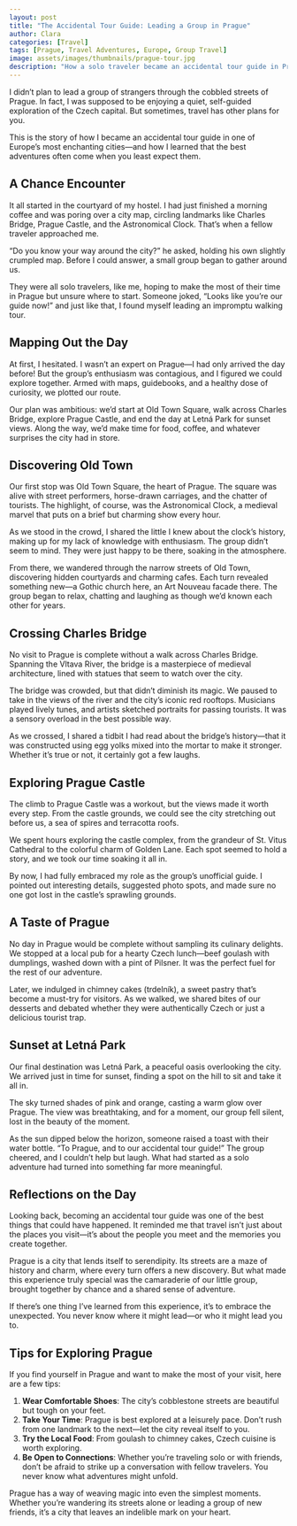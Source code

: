 ```yaml
---
layout: post
title: "The Accidental Tour Guide: Leading a Group in Prague"
author: Clara
categories: [Travel]
tags: [Prague, Travel Adventures, Europe, Group Travel]
image: assets/images/thumbnails/prague-tour.jpg
description: "How a solo traveler became an accidental tour guide in Prague, leading strangers through the city's historic streets and hidden gems."
---
```


I didn’t plan to lead a group of strangers through the cobbled streets of Prague. In fact, I was supposed to be enjoying a quiet, self-guided exploration of the Czech capital. But sometimes, travel has other plans for you.

This is the story of how I became an accidental tour guide in one of Europe’s most enchanting cities—and how I learned that the best adventures often come when you least expect them.

## A Chance Encounter

It all started in the courtyard of my hostel. I had just finished a morning coffee and was poring over a city map, circling landmarks like Charles Bridge, Prague Castle, and the Astronomical Clock. That’s when a fellow traveler approached me.

“Do you know your way around the city?” he asked, holding his own slightly crumpled map. Before I could answer, a small group began to gather around us. 

They were all solo travelers, like me, hoping to make the most of their time in Prague but unsure where to start. Someone joked, “Looks like you’re our guide now!” and just like that, I found myself leading an impromptu walking tour.

## Mapping Out the Day

At first, I hesitated. I wasn’t an expert on Prague—I had only arrived the day before! But the group’s enthusiasm was contagious, and I figured we could explore together. Armed with maps, guidebooks, and a healthy dose of curiosity, we plotted our route.

Our plan was ambitious: we’d start at Old Town Square, walk across Charles Bridge, explore Prague Castle, and end the day at Letná Park for sunset views. Along the way, we’d make time for food, coffee, and whatever surprises the city had in store.

## Discovering Old Town

Our first stop was Old Town Square, the heart of Prague. The square was alive with street performers, horse-drawn carriages, and the chatter of tourists. The highlight, of course, was the Astronomical Clock, a medieval marvel that puts on a brief but charming show every hour.

As we stood in the crowd, I shared the little I knew about the clock’s history, making up for my lack of knowledge with enthusiasm. The group didn’t seem to mind. They were just happy to be there, soaking in the atmosphere.

From there, we wandered through the narrow streets of Old Town, discovering hidden courtyards and charming cafes. Each turn revealed something new—a Gothic church here, an Art Nouveau facade there. The group began to relax, chatting and laughing as though we’d known each other for years.

## Crossing Charles Bridge

No visit to Prague is complete without a walk across Charles Bridge. Spanning the Vltava River, the bridge is a masterpiece of medieval architecture, lined with statues that seem to watch over the city.

The bridge was crowded, but that didn’t diminish its magic. We paused to take in the views of the river and the city’s iconic red rooftops. Musicians played lively tunes, and artists sketched portraits for passing tourists. It was a sensory overload in the best possible way.

As we crossed, I shared a tidbit I had read about the bridge’s history—that it was constructed using egg yolks mixed into the mortar to make it stronger. Whether it’s true or not, it certainly got a few laughs.

## Exploring Prague Castle

The climb to Prague Castle was a workout, but the views made it worth every step. From the castle grounds, we could see the city stretching out before us, a sea of spires and terracotta roofs.

We spent hours exploring the castle complex, from the grandeur of St. Vitus Cathedral to the colorful charm of Golden Lane. Each spot seemed to hold a story, and we took our time soaking it all in.

By now, I had fully embraced my role as the group’s unofficial guide. I pointed out interesting details, suggested photo spots, and made sure no one got lost in the castle’s sprawling grounds.

## A Taste of Prague

No day in Prague would be complete without sampling its culinary delights. We stopped at a local pub for a hearty Czech lunch—beef goulash with dumplings, washed down with a pint of Pilsner. It was the perfect fuel for the rest of our adventure.

Later, we indulged in chimney cakes (trdelník), a sweet pastry that’s become a must-try for visitors. As we walked, we shared bites of our desserts and debated whether they were authentically Czech or just a delicious tourist trap.

## Sunset at Letná Park

Our final destination was Letná Park, a peaceful oasis overlooking the city. We arrived just in time for sunset, finding a spot on the hill to sit and take it all in.

The sky turned shades of pink and orange, casting a warm glow over Prague. The view was breathtaking, and for a moment, our group fell silent, lost in the beauty of the moment.

As the sun dipped below the horizon, someone raised a toast with their water bottle. “To Prague, and to our accidental tour guide!” The group cheered, and I couldn’t help but laugh. What had started as a solo adventure had turned into something far more meaningful.

## Reflections on the Day

Looking back, becoming an accidental tour guide was one of the best things that could have happened. It reminded me that travel isn’t just about the places you visit—it’s about the people you meet and the memories you create together.

Prague is a city that lends itself to serendipity. Its streets are a maze of history and charm, where every turn offers a new discovery. But what made this experience truly special was the camaraderie of our little group, brought together by chance and a shared sense of adventure.

If there’s one thing I’ve learned from this experience, it’s to embrace the unexpected. You never know where it might lead—or who it might lead you to.

## Tips for Exploring Prague

If you find yourself in Prague and want to make the most of your visit, here are a few tips:

1. **Wear Comfortable Shoes**: The city’s cobblestone streets are beautiful but tough on your feet.
2. **Take Your Time**: Prague is best explored at a leisurely pace. Don’t rush from one landmark to the next—let the city reveal itself to you.
3. **Try the Local Food**: From goulash to chimney cakes, Czech cuisine is worth exploring.
4. **Be Open to Connections**: Whether you’re traveling solo or with friends, don’t be afraid to strike up a conversation with fellow travelers. You never know what adventures might unfold.

Prague has a way of weaving magic into even the simplest moments. Whether you’re wandering its streets alone or leading a group of new friends, it’s a city that leaves an indelible mark on your heart.
